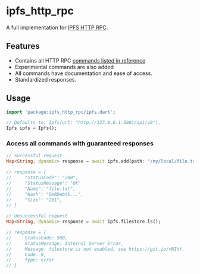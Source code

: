 # ipfs_http_rpc

A full implementation for [IPFS HTTP RPC](https://docs.ipfs.io/reference/http/api/).

## Features

- Contains all HTTP RPC [commands listed in reference](https://docs.ipfs.io/reference/http/api/)
- Experimental commands are also added
- All commands have documentation and ease of access.
- Standardized responses.

## Usage

```dart
import 'package:ipfs_http_rpc/ipfs.dart';

// Defaults to: Ipfs(url: "http://127.0.0.1:5001/api/v0").
Ipfs ipfs = Ipfs();
```

### Access all commands with guaranteed responses

```dart
// Successful request
Map<String, dynamic> response = await ipfs.add(path: "/my/local/file.txt", wrapWithDirectory: true);

// response = {
//     "StatusCode": "200",
//     "StatusMessage": "OK"
//     "Name": "file.txt",
//     "Hash": "QmRDebtk...",
//     "Size": "281",
// }
```

```dart
// Unsuccessful request
Map<String, dynamic> response = await ipfs.filestore.ls();

// response = {
//     StatusCode: 500,
//     StatusMessage: Internal Server Error,
//     Message: filestore is not enabled, see https://git.io/vNItf,
//     Code: 0, 
//     Type: error
// }
```
